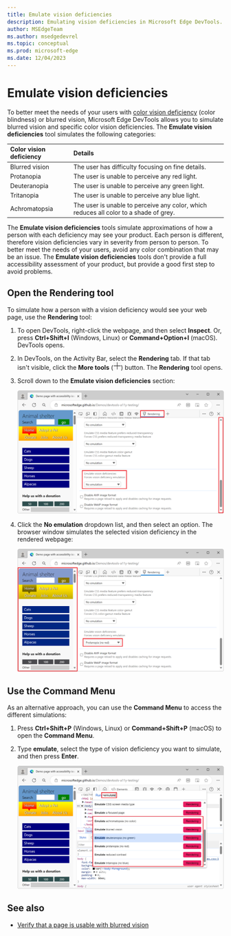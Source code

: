 ```yaml
---
title: Emulate vision deficiencies
description: Emulating vision deficiencies in Microsoft Edge DevTools.
author: MSEdgeTeam
ms.author: msedgedevrel
ms.topic: conceptual
ms.prod: microsoft-edge
ms.date: 12/04/2023
---
```

# Emulate vision deficiencies

To better meet the needs of your users with [color vision deficiency](https://www.colourblindawareness.org) (color blindness) or blurred vision, Microsoft Edge DevTools allows you to simulate blurred vision and specific color vision deficiencies.  The **Emulate vision deficiencies** tool simulates the following categories:

| Color vision deficiency | Details |
|:--- |:--- |
| Blurred vision | The user has difficulty focusing on fine details. |
| Protanopia | The user is unable to perceive any red light. |
| Deuteranopia | The user is unable to perceive any green light. |
| Tritanopia | The user is unable to perceive any blue light. |
| Achromatopsia | The user is unable to perceive any color, which reduces all color to a shade of grey. |

The **Emulate vision deficiencies** tools simulate approximations of how a person with each deficiency may see your product.  Each person is different, therefore vision deficiencies vary in severity from person to person.  To better meet the needs of your users, avoid any color combination that may be an issue.  The **Emulate vision deficiencies** tools don't provide a full accessibility assessment of your product, but provide a good first step to avoid problems.


<!-- ====================================================================== -->
## Open the Rendering tool

To simulate how a person with a vision deficiency would see your web page, use the **Rendering** tool:

1. To open DevTools, right-click the webpage, and then select **Inspect**.  Or, press **Ctrl+Shift+I** (Windows, Linux) or **Command+Option+I** (macOS).  DevTools opens.

1. In DevTools, on the Activity Bar, select the **Rendering** tab.  If that tab isn't visible, click the **More tools** (![More tools icon](./emulate-vision-deficiencies-images/more-tools-icon.png)) button. The **Rendering** tool opens.

1. Scroll down to the **Emulate vision deficiencies** section:

   ![The Emulate vision deficiencies section in the Rendering tool](./emulate-vision-deficiencies-images/accessibility-emulate-vision-menu-options.png)

1. Click the **No emulation** dropdown list, and then select an option. The browser window simulates the selected vision deficiency in the rendered webpage:

   ![The browser window, with modified colors in the web page to simulate the selected color vision deficiency](./emulate-vision-deficiencies-images/accessibility-blurred-vision-emulation.png)


<!-- ====================================================================== -->
## Use the Command Menu

As an alternative approach, you can use the **Command Menu** to access the different simulations:

1. Press **Ctrl+Shift+P** (Windows, Linux) or **Command+Shift+P** (macOS) to open the **Command Menu**.

1. Type **emulate**, select the type of vision deficiency you want to simulate, and then press **Enter**.

   ![The command menu showing the different types of vision deficiencies](./emulate-vision-deficiencies-images/accessibility-emulation-command-menu-results.png)


<!-- ====================================================================== -->
## See also

*  [Verify that a page is usable with blurred vision](test-blurred-vision.md)
